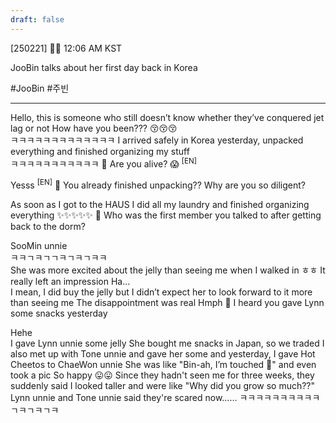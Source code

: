 ```yaml
---
draft: false
---
```

[250221] 🐣💭 12:06 AM KST

JooBin talks about her first day back in Korea

#JooBin #주빈

___


Hello, this is someone who still doesn’t know whether they’ve conquered jet lag or not
How have you been??? 😚😚😚  
ㅋㅋㅋㅋㅋㅋㅋㅋㅋㅋㅋㅋㅋ
I arrived safely in Korea yesterday, unpacked everything
and finished organizing my stuff  
ㅋㅋㅋㅋㅋㅋㅋㅋㅋㅋㅋ
🫧 Are you alive? 😱 <sup>[EN]</sup>

Yesss <sup>[EN]</sup>
🫧 You already finished unpacking?? Why are you so diligent?

As soon as I got to the HAUS
I did all my laundry and finished organizing everything
✨✨✨✨✨
🫧 Who was the first member you talked to after getting back to the dorm?

SooMin unnie  
ㅋㅋㄱㅋㄱㄱㅋㄱㅋㄱㅋㅋ  
She was more excited about the jelly than seeing me when I walked in ㅎㅎ
It really left an impression
Ha...  
I mean, I did buy the jelly
but I didn’t expect her to look forward to it more than seeing me
The disappointment was real
Hmph
🫧 I heard you gave Lynn some snacks yesterday

Hehe  
I gave Lynn unnie some jelly
She bought me snacks in Japan, so we traded
I also met up with Tone unnie and gave her some
and yesterday, I gave Hot Cheetos to ChaeWon unnie
She was like "Bin-ah, I’m touched 🥺" and even took a pic 
So happy 
😛😛
Since they hadn't seen me for three weeks, they suddenly said I looked taller and were like "Why did you grow so much??" 
Lynn unnie and Tone unnie said they're scared now……
ㅋㅋㅋㅋㅋㅋㅋㅋㅋㅋㄱㅋㄱㅋㄱㅋ